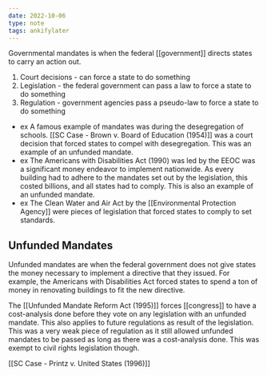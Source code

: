 ```yaml
---
date: 2022-10-06
type: note
tags: ankifylater
---
```


Governmental mandates is when the federal [[government]] directs states to carry an action out.
1. Court decisions - can force a state to do something
2. Legislation - the federal government can pass a law to force a state to do something
3. Regulation - government agencies pass a pseudo-law to force a state to do something

- ex A famous example of mandates was during the desegregation of schools. [[SC Case - Brown v. Board of Education (1954)]] was a court decision that forced states to compel with desegregation. This was an example of an unfunded mandate.
- ex The Americans with Disabilities Act (1990) was led by the EEOC was a significant money endeavor to implement nationwide. As every building had to adhere to the mandates set out by the legislation, this costed billions, and all states had to comply. This is also an example of an unfunded mandate.
- ex The Clean Water and Air Act by the [[Environmental Protection Agency]] were pieces of legislation that forced states to comply to set standards.

## Unfunded Mandates
Unfunded mandates are when the federal government does not give states the money necessary to implement a directive that they issued. For example, the Americans with Disabilities Act forced states to spend a ton of money in renovating buildings to fit the new directive.

The [[Unfunded Mandate Reform Act (1995)]] forces [[congress]] to have a cost-analysis done before they vote on any legislation with an unfunded mandate. This also applies to future regulations as result of the legislation. This was a very weak piece of regulation as it still allowed unfunded mandates to be passed as long as there was a cost-analysis done. This was exempt to civil rights legislation though.

[[SC Case - Printz v. United States (1996)]]
